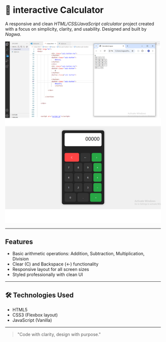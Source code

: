 # 🧮 interactive Calculator

A responsive and clean *HTML/CSS/JavaScript calculator* project created with a focus on simplicity, clarity, and usability. Designed and built by *Nagwa*.

[![screenshot * Html](1.png)](1.png)
[![screenshot * CSS](2.png)](2.png)

---

##  Features

- Basic arithmetic operations: Addition, Subtraction, Multiplication, Division
- Clear (C) and Backspace (←) functionality
- Responsive layout for all screen sizes
- Styled professionally with clean UI

---

## 🛠 Technologies Used

- HTML5
- CSS3 (Flexbox layout)
- JavaScript (Vanilla)

---



> "Code with clarity, design with purpose."
